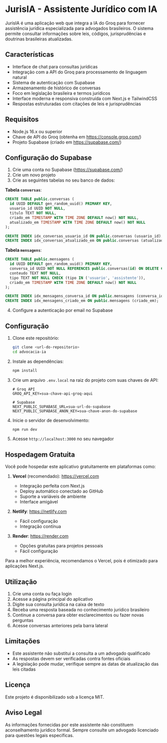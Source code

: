 # JurisIA - Assistente Jurídico com IA

JurisIA é uma aplicação web que integra a IA do Groq para fornecer assistência jurídica especializada para advogados brasileiros. O sistema permite consultar informações sobre leis, códigos, jurisprudências e doutrinas brasileiras atualizadas.

## Características

- Interface de chat para consultas jurídicas
- Integração com a API do Groq para processamento de linguagem natural
- Sistema de autenticação com Supabase
- Armazenamento de histórico de conversas
- Foco em legislação brasileira e termos jurídicos
- Interface moderna e responsiva construída com Next.js e TailwindCSS
- Respostas estruturadas com citações de leis e jurisprudências

## Requisitos

- Node.js 16.x ou superior
- Chave de API do Groq (obtenha em https://console.groq.com/)
- Projeto Supabase (criado em https://supabase.com/)

## Configuração do Supabase

1. Crie uma conta no Supabase (https://supabase.com/)
2. Crie um novo projeto
3. Crie as seguintes tabelas no seu banco de dados:

**Tabela `conversas`**:
```sql
CREATE TABLE public.conversas (
  id UUID DEFAULT gen_random_uuid() PRIMARY KEY,
  usuario_id UUID NOT NULL,
  titulo TEXT NOT NULL,
  criado_em TIMESTAMP WITH TIME ZONE DEFAULT now() NOT NULL,
  atualizado_em TIMESTAMP WITH TIME ZONE DEFAULT now() NOT NULL
);

CREATE INDEX idx_conversas_usuario_id ON public.conversas (usuario_id);
CREATE INDEX idx_conversas_atualizado_em ON public.conversas (atualizado_em DESC);
```

**Tabela `mensagens`**:
```sql
CREATE TABLE public.mensagens (
  id UUID DEFAULT gen_random_uuid() PRIMARY KEY,
  conversa_id UUID NOT NULL REFERENCES public.conversas(id) ON DELETE CASCADE,
  conteudo TEXT NOT NULL,
  tipo TEXT NOT NULL CHECK (tipo IN ('usuario', 'assistente')),
  criado_em TIMESTAMP WITH TIME ZONE DEFAULT now() NOT NULL
);

CREATE INDEX idx_mensagens_conversa_id ON public.mensagens (conversa_id);
CREATE INDEX idx_mensagens_criado_em ON public.mensagens (criado_em);
```

4. Configure a autenticação por email no Supabase

## Configuração

1. Clone este repositório:
   ```bash
   git clone <url-do-repositorio>
   cd advocacia-ia
   ```

2. Instale as dependências:
   ```bash
   npm install
   ```

3. Crie um arquivo `.env.local` na raiz do projeto com suas chaves de API:
   ```
   # Groq API
   GROQ_API_KEY=sua-chave-api-groq-aqui
   
   # Supabase
   NEXT_PUBLIC_SUPABASE_URL=sua-url-do-supabase
   NEXT_PUBLIC_SUPABASE_ANON_KEY=sua-chave-anon-do-supabase
   ```

4. Inicie o servidor de desenvolvimento:
   ```bash
   npm run dev
   ```

5. Acesse `http://localhost:3000` no seu navegador

## Hospedagem Gratuita

Você pode hospedar este aplicativo gratuitamente em plataformas como:

1. **Vercel** (recomendado): https://vercel.com
   - Integração perfeita com Next.js
   - Deploy automático conectado ao GitHub
   - Suporte a variáveis de ambiente
   - Interface amigável

2. **Netlify**: https://netlify.com
   - Fácil configuração
   - Integração contínua

3. **Render**: https://render.com
   - Opções gratuitas para projetos pessoais
   - Fácil configuração

Para a melhor experiência, recomendamos o Vercel, pois é otimizado para aplicações Next.js.

## Utilização

1. Crie uma conta ou faça login
2. Acesse a página principal do aplicativo
3. Digite sua consulta jurídica na caixa de texto
4. Receba uma resposta baseada no conhecimento jurídico brasileiro
5. Continue a conversa para obter esclarecimentos ou fazer novas perguntas
6. Acesse conversas anteriores pela barra lateral

## Limitações

- Este assistente não substitui a consulta a um advogado qualificado
- As respostas devem ser verificadas contra fontes oficiais
- A legislação pode mudar, verifique sempre as datas de atualização das leis citadas

## Licença

Este projeto é disponibilizado sob a licença MIT.

## Aviso Legal

As informações fornecidas por este assistente não constituem aconselhamento jurídico formal. Sempre consulte um advogado licenciado para questões legais específicas. 
